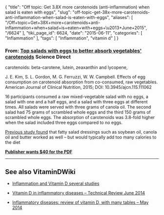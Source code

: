 {
    "title": "Off topic: Get 3.8X more carotenoids (anti-inflammation) when salad is eaten with eggs",
    "slug": "off-topic-get-38x-more-carotenoids-anti-inflammation-when-salad-is-eaten-with-eggs",
    "aliases": [
        "/Off+topic+Get+38X+more+carotenoids+anti-inflammation+when+salad+is+eaten+with+eggs+\u2013+June+2015",
        "/6624"
    ],
    "tiki_page_id": 6624,
    "date": "2015-06-11",
    "categories": [
        "Inflammation"
    ],
    "tags": [
        "Inflammation",
        "vitamin d"
    ]
}


### From: [Top salads with eggs to better absorb vegetables' carotenoids](http://www.sciencedaily.com/releases/2015/06/150605182818.htm) Science Direct

carotenoids: beta-carotene, lutein, zeaxanthin and lycopene,

J. E. Kim, S. L. Gordon, M. G. Ferruzzi, W. W. Campbell. Effects of egg consumption on carotenoid absorption from co-consumed, raw vegetables. American Journal of Clinical Nutrition, 2015; DOI: 10.3945/ajcn.115.111062

16 participants consumed a raw mixed-vegetable salad with no eggs, a salad with one and a half eggs, and a salad with three eggs at different times. All salads were served with three grams of canola oil. The second salad had 75 grams of scrambled whole eggs and the third 150 grams of scrambled whole eggs. The absorption of carotenoids was 3.8-fold higher when the salad included three eggs compared to no eggs.

[Previous study found](http://www.sciencedaily.com/releases/2012/06/120619230234.htm)  that fatty salad dressings such as soybean oil, canola oil and butter worked as well – but would typically add too many calories to the diet

 **[Publisher wants $40 for the PDF](http://ajcn.nutrition.org/content/early/2015/05/27/ajcn.115.111062.full.pdf+html)** 

---

## See also VitaminDWiki

* [Inflammation and Vitamin D several studies](/tags/inflammation-and-vitamin-d-several-studies.html)

* [Vitamin D in inflammatory diseases – Technical Review June 2014](/posts/vitamin-d-in-inflammatory-diseases-technical-review)

* [Inflammatory diseases: review of vitamin D, with many tables – May 2014](/posts/inflammatory-diseases-review-of-vitamin-d-with-many-tables)